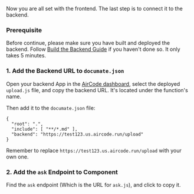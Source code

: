 Now you are all set with the frontend. The last step is to connect it to the backend.

### Prerequisite
Before continue, please make sure you have built and deployed the backend. Follow [Build the Backend Guide](/getting-started/backend) if you haven't done so. It only takes 5 minutes.

### 1. Add the Backend URL to `documate.json`

Open your backend App in the [AirCode dashboard](https://aircode.io/dashboard), select the deployed `upload.js` file, and copy the backend URL. It's located under the function's name.

Then add it to the `documate.json` file:

```json{4}
{
  "root": ".",
  "include": [ "**/*.md" ],
  "backend": "https://test123.us.aircode.run/upload"
}
```

Remember to replace `https://test123.us.aircode.run/upload` with your own one.

### 2. Add the `ask` Endpoint to Component

Find the `ask` endpoint (Which is the URL for `ask.js`), and click to copy it.
